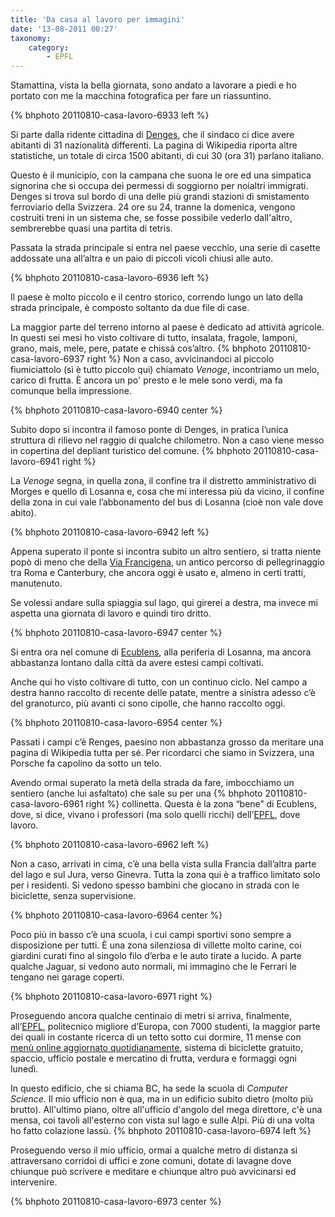 ```yaml
---
title: 'Da casa al lavoro per immagini'
date: '13-08-2011 00:27'
taxonomy:
    category:
        - EPFL
---
```


Stamattina, vista la bella giornata, sono andato a lavorare a piedi e ho portato con me la macchina fotografica per fare un riassuntino.

{% bhphoto 20110810-casa-lavoro-6933 left %}

Si parte dalla ridente cittadina di [Denges](http://en.wikipedia.org/wiki/Denges), che il sindaco ci dice avere abitanti di 31 nazionalità differenti. La pagina di Wikipedia riporta altre statistiche, un totale di circa 1500 abitanti, di cui 30 (ora 31) parlano italiano.

Questo è il municipio, con la campana che suona le ore ed una simpatica signorina che si occupa dei permessi di soggiorno per noialtri immigrati. Denges si trova sul bordo di una delle più grandi stazioni di smistamento ferroviario della Svizzera. 24 ore su 24, tranne la domenica, vengono costruiti treni in un sistema che, se fosse possibile vederlo dall'altro, sembrerebbe quasi una partita di tetris.

Passata la strada principale si entra nel paese vecchio, una serie di casette addossate una all’altra e un paio di piccoli vicoli chiusi alle auto.

{% bhphoto 20110810-casa-lavoro-6936 left %}

Il paese è molto piccolo e il centro storico, correndo lungo un lato della strada principale, è composto soltanto da due file di case.

La maggior parte del terreno intorno al paese è dedicato ad attività agricole. In questi sei mesi ho visto coltivare di tutto, insalata, fragole, lamponi, grano, mais, mele, pere, patate e chissà cos’altro.
{% bhphoto 20110810-casa-lavoro-6937 right %}
Non a caso, avvicinandoci al piccolo fiumiciattolo (sì è tutto piccolo qui) chiamato *Venoge*, incontriamo un melo, carico di frutta.
È ancora un po' presto e le mele sono verdi, ma fa comunque bella impressione.

{% bhphoto 20110810-casa-lavoro-6940 center %}

Subito dopo si incontra il famoso ponte di Denges, in pratica l’unica struttura di rilievo nel raggio di qualche chilometro. Non a caso viene messo in copertina del depliant turistico del comune.
{% bhphoto 20110810-casa-lavoro-6941 right %}

La *Venoge* segna, in quella zona, il confine tra il distretto amministrativo di Morges e quello di Losanna e, cosa che mi interessa più da vicino, il confine della zona in cui vale l’abbonamento del bus di Losanna (cioè non vale dove abito).

{% bhphoto 20110810-casa-lavoro-6942 left %}

Appena superato il ponte si incontra subito un altro sentiero, si tratta niente popò di meno che della [Via Francigena](http://it.wikipedia.org/wiki/Via_Francigena), un antico percorso di pellegrinaggio tra Roma e Canterbury, che ancora oggi è usato e, almeno in certi tratti, manutenuto.

Se volessi andare sulla spiaggia sul lago, qui girerei a destra, ma invece mi aspetta una giornata di lavoro e quindi tiro dritto.

{% bhphoto 20110810-casa-lavoro-6947 center %}

Si entra ora nel comune di [Ecublens](http://en.wikipedia.org/wiki/Ecublens,_Vaud), alla periferia di Losanna, ma ancora abbastanza lontano dalla città da avere estesi campi coltivati.

Anche qui ho visto coltivare di tutto, con un continuo ciclo. Nel campo a destra hanno raccolto di recente delle patate, mentre a sinistra adesso c’è del granoturco, più avanti ci sono cipolle, che hanno raccolto oggi.

{% bhphoto 20110810-casa-lavoro-6954 center %}

Passati i campi c’è Renges, paesino non abbastanza grosso da meritare una pagina di Wikipedia tutta per sé. Per ricordarci che siamo in Svizzera, una Porsche fa capolino da sotto un telo.

Avendo ormai superato la metà della strada da fare, imbocchiamo un sentiero (anche lui asfaltato) che sale su per una {% bhphoto 20110810-casa-lavoro-6961 right %} collinetta. Questa è la zona “bene” di Ecublens, dove, si dice, vivano i professori (ma solo quelli ricchi) dell’[EPFL](http://www.epfl.ch), dove lavoro.

{% bhphoto 20110810-casa-lavoro-6962 left %}

Non a caso, arrivati in cima, c’è una bella vista sulla Francia dall’altra parte del lago e sul Jura, verso Ginevra. Tutta la zona qui è a traffico limitato solo per i residenti. Si vedono spesso bambini che giocano in strada con le biciclette, senza supervisione.

{% bhphoto 20110810-casa-lavoro-6964 center %}

Poco più in basso c’è una scuola, i cui campi sportivi sono sempre a disposizione per tutti. È una zona silenziosa di villette molto carine, coi giardini curati fino al singolo filo d’erba e le auto tirate a lucido. A parte qualche Jaguar, si vedono auto normali, mi immagino che le Ferrari le tengano nei garage coperti.

{% bhphoto 20110810-casa-lavoro-6971 right %}

Proseguendo ancora qualche centinaio di metri si arriva, finalmente, all’[EPFL](http://www.epfl.ch), politecnico migliore d’Europa, con 7000 studenti, la maggior parte dei quali in costante ricerca di un tetto sotto cui dormire, 11 mense con [menù online aggiornato quotidianamente](http://restauration.epfl.ch/), sistema di biciclette gratuito, spaccio, ufficio postale e mercatino di frutta, verdura e formaggi ogni lunedì.

In questo edificio, che si chiama BC, ha sede la scuola di *Computer Science*. Il mio ufficio non è qua, ma in un edificio subito dietro (molto più brutto). All'ultimo piano, oltre all'ufficio d'angolo del mega direttore, c'è una mensa, coi tavoli all'esterno con vista sul lago e sulle Alpi. Più di una volta ho fatto colazione lassù.
{% bhphoto 20110810-casa-lavoro-6974 left %}

Proseguendo verso il mio ufficio, ormai a qualche metro di distanza si attraversano corridoi di uffici e zone comuni, dotate di lavagne dove chiunque può scrivere e meditare e chiunque altro può avvicinarsi ed intervenire.

{% bhphoto 20110810-casa-lavoro-6973 center %}
